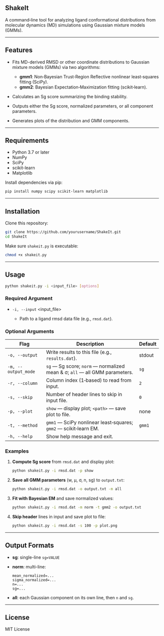 ## ShakeIt

A command‑line tool for analyzing ligand conformational distributions from molecular dynamics (MD) simulations using Gaussian mixture models (GMMs).

---

## Features

* Fits MD-derived RMSD or other coordinate distributions to Gaussian mixture models (GMMs) via two algorithms:

  * **gmm1**: Non‑Bayesian Trust‑Region Reflective nonlinear least‑squares fitting (SciPy).
  * **gmm2**: Bayesian Expectation‑Maximization fitting (scikit‑learn).
* Calculates an Sg score summarizing the binding stability.
* Outputs either the Sg score, normalized parameters, or all component parameters.
* Generates plots of the distribution and GMM components.

---

## Requirements

* Python 3.7 or later
* NumPy
* SciPy
* scikit-learn
* Matplotlib

Install dependencies via pip:

```bash
pip install numpy scipy scikit-learn matplotlib
```

---

## Installation

Clone this repository:

```bash
git clone https://github.com/yourusername/ShakeIt.git
cd ShakeIt
```

Make sure `shakeit.py` is executable:

```bash
chmod +x shakeit.py
```

---

## Usage

```bash
python shakeit.py -i <input_file> [options]
```

### Required Argument

* `-i, --input` \<input\_file>

  * Path to a ligand rmsd data file (e.g., `rmsd.dat`).

### Optional Arguments

| Flag                | Description                                                                | Default |
| ------------------- | -------------------------------------------------------------------------- | ------- |
| `-o, --output`      | Write results to this file (e.g., `results.dat`).                          | stdout  |
| `-m, --output_mode` | `sg` — Sg score; `norm` — normalized mean & σ; `all` — all GMM parameters. | `sg`    |
| `-r, --column`      | Column index (1‑based) to read from input.                                 | `2`     |
| `-s, --skip`        | Number of header lines to skip in input file.                              | `0`     |
| `-p, --plot`        | `show` — display plot; `<path>` — save plot to file.                       | none    |
| `-t, --method`      | `gmm1` — SciPy nonlinear least‑squares; `gmm2` — scikit‑learn EM.          | `gmm1`  |
| `-h, --help`        | Show help message and exit.                                                |         |

### Examples

1. **Compute Sg score** from `rmsd.dat` and display plot:

   ```bash
   python shakeit.py -i rmsd.dat -p show
   ```

2. **Save all GMM parameters** (w, μ, σ, n, sg) to `output.txt`:

   ```bash
   python shakeit.py -i rmsd.dat -o output.txt -m all
   ```

3. **Fit with Bayesian EM** and save normalized values:

   ```bash
   python shakeit.py -i rmsd.dat -m norm -t gmm2 -o output.txt
   ```

4. **Skip header** lines in input and save plot to file:

   ```bash
   python shakeit.py -i rmsd.dat -s 100 -p plot.png
   ```

---

## Output Formats

* **sg**: single-line `sg=VALUE`
* **norm**: multi-line:

  ```text
  mean_normalized=...
  sigma_normalized=...
  n=...
  sg=...
  ```
* **all**: each Gaussian component on its own line, then `n` and `sg`.

---

## License

MIT License
